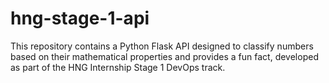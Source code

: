 # hng-stage-1-api
This repository contains a Python Flask API designed to classify numbers based on their mathematical properties and provides a fun fact, developed as part of the HNG Internship Stage 1 DevOps track.
